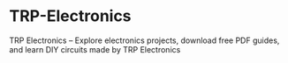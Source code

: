 # TRP-Electronics
TRP Electronics – Explore electronics projects, download free PDF guides, and learn DIY circuits made by TRP Electronics
